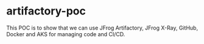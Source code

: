 # artifactory-poc
This POC is to show that we can use JFrog Artifactory, JFrog X-Ray, GitHub, Docker and AKS for managing code and CI/CD.
